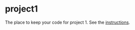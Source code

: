 # project1
The place to keep your code for project 1. See the [instructions](http://bc-cisc3120-f16.github.io/project1).
